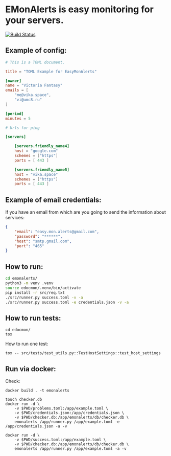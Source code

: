 # EMonAlerts is easy monitoring for your servers.

[![Build Status](https://travis-ci.com/kewtree1408/emonalerts.svg?token=sN2juxZGRBsY3B6bKghG&branch=master)](https://travis-ci.com/kewtree1408/emonalerts)

## Example of config:
```toml
# This is a TOML document.

title = "TOML Example for EasyMonAlerts"

[owner]
name = "Victoria Fantasy"
emails = [
    "me@vika.space",
    "vi@umc8.ru"
]

[period]
minutes = 5

# Urls for ping

[servers]

    [servers.friendly_name4]
    host = "google.com"
    schemes = ["https"]
    ports = [ 443 ]

    [servers.friendly_name5]
    host = "vika.space"
    schemes = ["https"]
    ports = [ 443 ]

```

## Example of email credentials:
If you have an email from which are you going to send the information about services:
```json
{
    "email": "easy.mon.alerts@gmail.com",
    "password": "******",
    "host": "smtp.gmail.com",
    "port": "465"
}
```

## How to run:
```bash
cd emonalerts/
python3 -m venv .venv
source edocmon/.venv/bin/activate
pip install -r src/req.txt
./src/runner.py success.toml -v -a
./src/runner.py success.toml -e credentials.json -v -a
```

## How to run tests:
```
cd edocmon/
tox
```

How to run one test:
```
tox -- src/tests/test_utils.py::TestHostSettings::test_host_settings
```

## Run via docker:
Check:
```
docker build . -t emonalerts
```

```
touch checker.db
docker run -d \
    -v $PWD/problems.toml:/app/example.toml \
    -v $PWD/credentials.json:/app/credentials.json \
    -v $PWD/checker.db:/app/emonalerts/db/checker.db \
    emonalerts /app/runner.py /app/example.toml -e /app/credentials.json -a -v
```

```
docker run -d \
    -v $PWD/success.toml:/app/example.toml \
    -v $PWD/checker.db:/app/emonalerts/db/checker.db \
    emonalerts /app/runner.py /app/example.toml -a -v
```